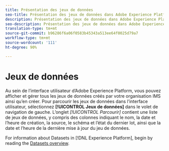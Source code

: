 ```yaml
---
title: Présentation des jeux de données
seo-title: Présentation des jeux de données dans Adobe Experience Platform
description: Présentation des jeux de données dans Adobe Experience Platform
seo-description: Présentation des jeux de données dans Adobe Experience Platform
translation-type: tm+mt
source-git-commit: b96286f6a06f0583b45343a513ee64f0025d79a7
workflow-type: tm+mt
source-wordcount: '111'
ht-degree: 90%

---
```



# Jeux de données

Au sein de l’interface utilisateur d’Adobe Experience Platform, vous pouvez afficher et gérer tous les jeux de données créés par votre organisation IMS ainsi qu’en créer. Pour parcourir les jeux de données dans l’interface utilisateur, sélectionnez **[!UICONTROL Jeux de données]** dans le volet de navigation de gauche. L’onglet *[!UICONTROL Parcourir]* contient une liste de jeux de données, y compris des colonnes indiquant le nom, la date et l’heure de création, la source, le schéma et l’état du dernier lot, ainsi que la date et l’heure de la dernière mise à jour du jeu de données.

For information about Datasets in [!DNL Experience Platform], begin by reading the [Datasets overview](../../catalog/datasets/overview.md).
